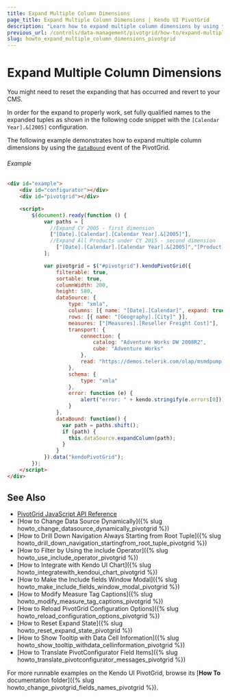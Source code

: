 ```yaml
---
title: Expand Multiple Column Dimensions
page_title: Expand Multiple Column Dimensions | Kendo UI PivotGrid
description: "Learn how to expand multiple column dimensions by using the dataBound event in a Kendo UI PivotGrid widget."
previous_url: /controls/data-management/pivotgrid/how-to/expand-multiple-dimensions
slug: howto_expand_multiple_column_dimensions_pivotgrid
---
```


# Expand Multiple Column Dimensions

You might need to reset the expanding that has occurred and revert to your CMS.

In order for the expand to properly work, set fully qualified names to the expanded tuples as shown in the following code snippet with the `[Calendar Year].&[2005]` configuration.

The following example demonstrates how to expand multiple column dimensions by using the [`dataBound`](/api/javascript/ui/pivotgrid#events-dataBound) event of the PivotGrid.

###### Example

```html
<div id="example">
    <div id="configurator"></div>
    <div id="pivotgrid"></div>

    <script>
        $(document).ready(function () {
            var paths = [
              //Expand CY 2005 - first dimension
              ["[Date].[Calendar].[Calendar Year].&[2005]"],
              //Expand All Products under CY 2015 - second dimension
                ["[Date].[Calendar].[Calendar Year].&[2005]","[Product].[Category].[All Products]"]
            ];

            var pivotgrid = $("#pivotgrid").kendoPivotGrid({
                filterable: true,
                sortable: true,
                columnWidth: 200,
                height: 580,
                dataSource: {
                    type: "xmla",
                    columns: [{ name: "[Date].[Calendar]", expand: true }, { name: "[Product].[Category]" } ],
                    rows: [{ name: "[Geography].[City]" }],
                    measures: ["[Measures].[Reseller Freight Cost]"],
                    transport: {
                        connection: {
                            catalog: "Adventure Works DW 2008R2",
                            cube: "Adventure Works"
                        },
                        read: "https://demos.telerik.com/olap/msmdpump.dll"
                    },
                    schema: {
                        type: "xmla"
                    },
                    error: function (e) {
                        alert("error: " + kendo.stringify(e.errors[0]));
                    }
                },
                dataBound: function() {
                  var path = paths.shift();
                  if (path) {
                    this.dataSource.expandColumn(path);
                  }
                }
            }).data("kendoPivotGrid");
        });
    </script>
</div>
```

## See Also

* [PivotGrid JavaScript API Reference](/api/javascript/ui/pivotgrid)
* [How to Change Data Source Dynamically]({% slug howto_change_datasource_dynamically_pivotgrid %})
* [How to Drill Down Navigation Always Starting from Root Tuple]({% slug howto_drill_down_navigation_startingfrom_root_tuple_pivotgrid %})
* [How to Filter by Using the include Operator]({% slug howto_use_include_operator_pivotgrid %})
* [How to Integrate with Kendo UI Chart]({% slug howto_integratewith_kendoui_chart_pivotgrid %})
* [How to Make the Include fields Window Modal]({% slug howto_make_include_fields_window_modal_pivotgrid %})
* [How to Modify Measure Tag Captions]({% slug howto_modify_measure_tag_captions_pivotgrid %})
* [How to Reload PivotGrid Configuration Options]({% slug howto_reload_configuration_options_pivotgrid %})
* [How to Reset Expand State]({% slug howto_reset_expand_state_pivotgrid %})
* [How to Show Tooltip with Data Cell Information]({% slug howto_show_tooltip_withdata_cellinformation_pivotgrid %})
* [How to Translate PivotConfigurator Field Items]({% slug howto_translate_pivotconfigurator_messages_pivotgrid %})

For more runnable examples on the Kendo UI PivotGrid, browse its [**How To** documentation folder]({% slug howto_change_pivotgrid_fields_names_pivotgrid %}).
